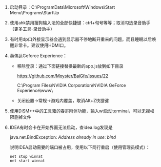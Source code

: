1. 启动目录：C:\ProgramData\Microsoft\Windows\Start Menu\Programs\StartUp

2. 使用ahk禁用搜狗输入法的全部快捷键：ctrl+句号等等；取消勾选录音助手（更多工具-录音助手）

3. 有时用dp口外接显示器会遇到显示器不停地断开重来的问题，而且睡眠以后唤醒非常卡。建议使用HDMI口。

4. 英伟达Geforce Experience：

   - 移除登录：通过下面链接替换最新的app.js放到如下目录

      https://github.com/Moyster/BaiGfe/issues/22

      C:\Program Files\NVIDIA Corporation\NVIDIA GeForce Experience\www\

   - 关闭设置->常规->游戏内覆盖，取消Alt+Z快捷键

5. 使用DISM++中的工具箱的春哥附体功能，输入wt启动terminal，可以无视权限删掉文件
   
6. IDEA有时会卡在开始界面无法启动，查idea.log发现是

   java.net.BindException: *Address already in use*: *bind*

   说明IDEA启动需要的端口被占用，使用以下两行重启（使用管理员模式）：

   ```
   net stop winnat
   net start winnat
   ```

   

